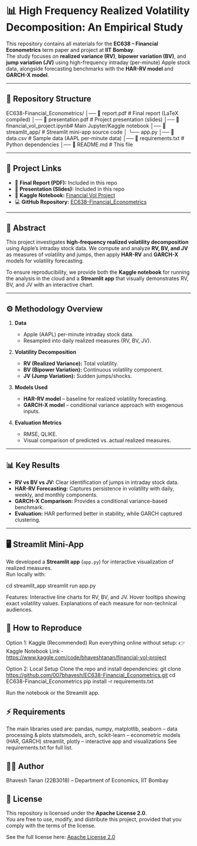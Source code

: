 # 📊 High Frequency Realized Volatility Decomposition: An Empirical Study

This repository contains all materials for the **EC638 – Financial Econometrics** term paper and project at **IIT Bombay**.  
The study focuses on **realized variance (RV)**, **bipower variation (BV)**, and **jump variation (JV)** using high-frequency intraday (per-minute) Apple stock data, alongside forecasting benchmarks with the **HAR-RV model** and **GARCH-X model**.  

---

## 📂 Repository Structure

EC638-Financial_Econometrics/
│── 📄 report.pdf # Final report (LaTeX compiled)
│── 📄 presentation.pdf # Project presentation (slides)
│── 📄 financial_vol_project.ipynb# Main Jupyter/Kaggle notebook
│── 📁 streamlit_app/ # Streamlit mini-app source code
│ └── app.py
│── 📄 data.csv # Sample data (AAPL per-minute data)
│── 📄 requirements.txt # Python dependencies
│── 📄 README.md # This file


---

## 🔗 Project Links

- 📘 **Final Report (PDF):** Included in this repo  
- 🎥 **Presentation (Slides):** Included in this repo  
- 📓 **Kaggle Notebook:** [Financial Vol Project](https://www.kaggle.com/code/bhaveshtanan/financial-vol-project)  
- 💻 **GitHub Repository:** [EC638-Financial_Econometrics](https://github.com/007bhavesh/EC638-Financial_Econometrics)  

---

## 📑 Abstract

This project investigates **high-frequency realized volatility decomposition** using Apple’s intraday stock data. We compute and analyze **RV, BV, and JV** as measures of volatility and jumps, then apply **HAR-RV** and **GARCH-X** models for volatility forecasting.  

To ensure reproducibility, we provide both the **Kaggle notebook** for running the analysis in the cloud and a **Streamlit app** that visually demonstrates RV, BV, and JV with an interactive chart.  

---

## ⚙️ Methodology Overview

1. **Data**  
   - Apple (AAPL) per-minute intraday stock data.  
   - Resampled into daily realized measures (RV, BV, JV).  

2. **Volatility Decomposition**  
   - **RV (Realized Variance):** Total volatility.  
   - **BV (Bipower Variation):** Continuous volatility component.  
   - **JV (Jump Variation):** Sudden jumps/shocks.  

3. **Models Used**  
   - **HAR-RV model** – baseline for realized volatility forecasting.  
   - **GARCH-X model** – conditional variance approach with exogenous inputs.  

4. **Evaluation Metrics**  
   - RMSE, QLIKE.  
   - Visual comparison of predicted vs. actual realized measures.  

---

## 📊 Key Results

- **RV vs BV vs JV:** Clear identification of jumps in intraday stock data.  
- **HAR-RV Forecasting:** Captures persistence in volatility with daily, weekly, and monthly components.  
- **GARCH-X Comparison:** Provides a conditional variance-based benchmark.  
- **Evaluation:** HAR performed better in stability, while GARCH captured clustering.  

---

## 🖥️ Streamlit Mini-App

We developed a **Streamlit app** (`app.py`) for interactive visualization of realized measures.  
Run locally with:  


cd streamlit_app
streamlit run app.py

Features:
Interactive line charts for RV, BV, and JV.
Hover tooltips showing exact volatility values.
Explanations of each measure for non-technical audiences.

## 📖 How to Reproduce
Option 1: Kaggle (Recommended)
Run everything online without setup:
👉 Kaggle Notebook Link - https://www.kaggle.com/code/bhaveshtanan/financial-vol-project

Option 2: Local Setup
Clone the repo and install dependencies:
git clone https://github.com/007bhavesh/EC638-Financial_Econometrics.git
cd EC638-Financial_Econometrics
pip install -r requirements.txt

Run the notebook or the Streamlit app.

## ⚡ Requirements

The main libraries used are:
pandas, numpy, matplotlib, seaborn – data processing & plots
statsmodels, arch, scikit-learn – econometric models (HAR, GARCH)
streamlit, plotly – interactive app and visualizations
See requirements.txt for full list.

## 👨‍🎓 Author
Bhavesh Tanan (22B3018) – Department of Economics, IIT Bombay

## 📜 License

This repository is licensed under the **Apache License 2.0**.  
You are free to use, modify, and distribute this project, provided that you comply with the terms of the license.  

See the full license here: [Apache License 2.0](https://www.apache.org/licenses/LICENSE-2.0)
